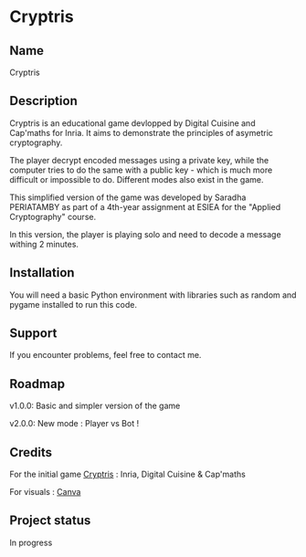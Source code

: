 # Cryptris

## Name
Cryptris

## Description
Cryptris is an educational game devlopped by Digital Cuisine and Cap'maths for Inria. It aims to demonstrate the principles of asymetric cryptography.

The player decrypt encoded messages using a private key, while the computer tries to do the same with a public key - which is much more difficult or impossible to do. Different modes also exist in the game.


This simplified version of the game was developed by Saradha PERIATAMBY as part of a 4th-year assignment at ESIEA for the "Applied Cryptography" course.

In this version, the player is playing solo and need to decode a message withing 2 minutes.

## Installation
You will need a basic Python environment with libraries such as random and pygame installed to run this code.

## Support
If you encounter problems, feel free to contact me.

## Roadmap
v1.0.0: Basic and simpler version of the game

v2.0.0: New mode : Player vs Bot !

## Credits
For the initial game [Cryptris](https://cryptris.nl/index_fr.html) : Inria, Digital Cuisine & Cap'maths

For visuals : [Canva](https://www.canva.com/)

## Project status
In progress
